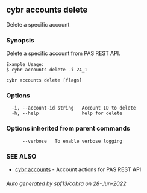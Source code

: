 ## cybr accounts delete

Delete a specific account

### Synopsis

Delete a specific account from PAS REST API.
	
	Example Usage:
	$ cybr accounts delete -i 24_1

```
cybr accounts delete [flags]
```

### Options

```
  -i, --account-id string   Account ID to delete
  -h, --help                help for delete
```

### Options inherited from parent commands

```
      --verbose   To enable verbose logging
```

### SEE ALSO

* [cybr accounts](cybr_accounts.md)	 - Account actions for PAS REST API

###### Auto generated by spf13/cobra on 28-Jun-2022
